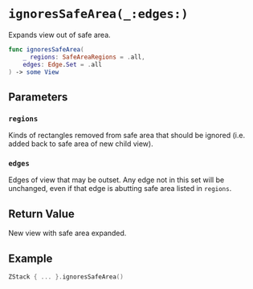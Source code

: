 # `ignoresSafeArea(_:edges:)`

Expands view out of safe area.

```swift
func ignoresSafeArea(
    _ regions: SafeAreaRegions = .all,
    edges: Edge.Set = .all
) -> some View
```

## Parameters

### `regions`

Kinds of rectangles removed from safe area that should be ignored (i.e. added back to safe area of new child view).

### `edges`

Edges of view that may be outset. Any edge not in this set will be unchanged, even if that edge is abutting safe area listed in `regions`.

## Return Value

New view with safe area expanded.

## Example

```swift
ZStack { ... }.ignoresSafeArea()
```
